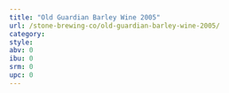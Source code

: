 ```yaml
---
title: "Old Guardian Barley Wine 2005"
url: /stone-brewing-co/old-guardian-barley-wine-2005/
category: 
style: 
abv: 0
ibu: 0
srm: 0
upc: 0
---
```


